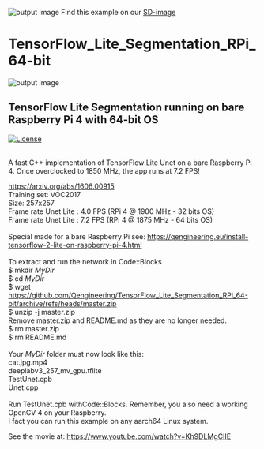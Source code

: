 ![output image](https://qengineering.eu/images/SDcard16GB_tiny.jpg) Find this example on our [SD-image](https://github.com/Qengineering/RPi-image)
# TensorFlow_Lite_Segmentation_RPi_64-bit
![output image]( https://qengineering.eu/images/Unet_64.jpg )<br/>
## TensorFlow Lite Segmentation running on bare Raspberry Pi 4 with 64-bit OS
[![License](https://img.shields.io/badge/License-BSD%203--Clause-blue.svg)](https://opensource.org/licenses/BSD-3-Clause)<br/><br/>

A fast C++ implementation of TensorFlow Lite Unet on a bare Raspberry Pi 4.
Once overclocked to 1850 MHz, the app runs at 7.2 FPS!

https://arxiv.org/abs/1606.00915 <br/>
Training set: VOC2017 <br/>
Size: 257x257 <br/>
Frame rate Unet Lite : 4.0 FPS (RPi 4 @ 1900 MHz - 32 bits OS) <br/>
Frame rate Unet Lite : 7.2 FPS (RPi 4 @ 1875 MHz - 64 bits OS) <br/>
<br/>
Special made for a bare Raspberry Pi see: https://qengineering.eu/install-tensorflow-2-lite-on-raspberry-pi-4.html <br/>
<br/>
To extract and run the network in Code::Blocks <br/>
$ mkdir *MyDir* <br/>
$ cd *MyDir* <br/>
$ wget https://github.com/Qengineering/TensorFlow_Lite_Segmentation_RPi_64-bit/archive/refs/heads/master.zip <br/>
$ unzip -j master.zip <br/>
Remove master.zip and README.md as they are no longer needed. <br/> 
$ rm master.zip <br/>
$ rm README.md <br/> <br/>
Your *MyDir* folder must now look like this: <br/> 
cat.jpg.mp4 <br/>
deeplabv3_257_mv_gpu.tflite <br/>
TestUnet.cpb <br/>
Unet.cpp<br/>
 <br/>
Run TestUnet.cpb withCode::Blocks. Remember, you also need a working OpenCV 4 on your Raspberry. <br/>
I fact you can run this example on any aarch64 Linux system. <br/>

See the movie at: https://www.youtube.com/watch?v=Kh9DLMgCIIE


